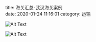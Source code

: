 title: 海关汇总-武汉海关案例  
date: 2020-01-24 11:16:01
category: 运输


![Alt Text]({static}/images/wuhanhaiguan1.png)





![Alt Text]({static}/images/wuhanhaiguan2.png)


